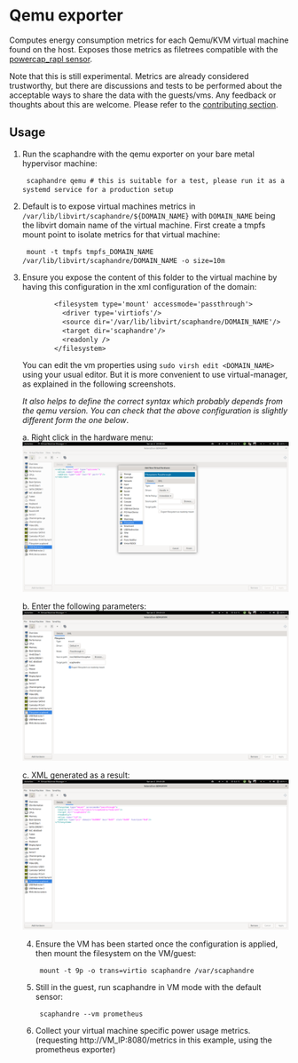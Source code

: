 # Qemu exporter

Computes energy consumption metrics for each Qemu/KVM virtual machine found on the host.
Exposes those metrics as filetrees compatible with the [powercap_rapl sensor](sensor-powercap_rapl.md).

Note that this is still experimental. Metrics are already considered trustworthy, but there are discussions and tests to be performed about the acceptable ways to share the data with the guests/vms. Any feedback or thoughts about this are welcome. Please refer to the [contributing section](../contributing.md).

## Usage

1. Run the scaphandre with the qemu exporter on your bare metal hypervisor machine:

		scaphandre qemu # this is suitable for a test, please run it as a systemd service for a production setup

2. Default is to expose virtual machines metrics in `/var/lib/libvirt/scaphandre/${DOMAIN_NAME}` with `DOMAIN_NAME` being the libvirt domain name of the virtual machine.
First create a tmpfs mount point to isolate metrics for that virtual machine:

		mount -t tmpfs tmpfs_DOMAIN_NAME /var/lib/libvirt/scaphandre/DOMAIN_NAME -o size=10m

3. Ensure you expose the content of this folder to the virtual machine by having this configuration in the xml configuration of the domain:
    ```
    		<filesystem type='mount' accessmode='passthrough'>
    	      <driver type='virtiofs'/>
    	      <source dir='/var/lib/libvirt/scaphandre/DOMAIN_NAME'/>
    	      <target dir='scaphandre'/>
    		  <readonly />
    	    </filesystem>
    ```
    You can edit the vm properties using `sudo virsh edit <DOMAIN_NAME>` using your usual editor. But it is more convenient to use virtual-manager, as explained in the following screenshots.

    *It also helps to define the correct syntax which probably depends from the qemu version. You can check that the above configuration is slightly different form the one below*.

    a. Right click in the hardware menu:
    ![virtualmgr00](images/virtualmgr00.png)

    b. Enter the following parameters:
    ![virtualmgr01](images/virtualmgr01.png)

    c. XML generated as a result:
    ![virtualmgr02](images/virtualmgr02.png)

    4. Ensure the VM has been started once the configuration is applied, then mount the filesystem on the VM/guest:

    		mount -t 9p -o trans=virtio scaphandre /var/scaphandre

    5. Still in the guest, run scaphandre in VM mode with the default sensor:

    		scaphandre --vm prometheus

    6. Collect your virtual machine specific power usage metrics. (requesting http://VM_IP:8080/metrics in this example, using the prometheus exporter)
